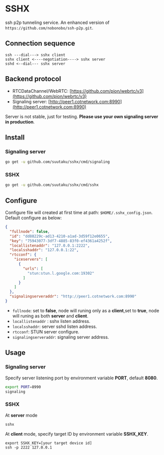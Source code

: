# SSHX

ssh p2p tunneling service. An enhanced version of `https://github.com/nobonobo/ssh-p2p.git`.

## Connection sequence

```
ssh ---dial---> sshx client
sshx client <----negotiation----> sshx server
sshd <--dial--- sshx server
```

## Backend protocol

* RTCDataChannel/WebRTC: [https://github.com/pion/webrtc/v3](https://github.com/pion/webrtc/v3)
* Signaling server: [http://peer1.cotnetwork.com:8990](http://peer1.cotnetwork.com:8990)

Server is not stable, just for testing. **Please use your own signaling server in production**.

## Install

### Signaling server
```bash
go get -u github.com/suutaku/sshx/cmd/signaling
```

### SSHX
```bash
go get -u github.com/suutaku/sshx/cmd/sshx
```

## Configure
Configure file will created at first time at path: `$HOME/.sshx_config.json`.
Default configure as below:

```json
{
  "fullnode": false,
  "id": "dd88229c-ad13-4210-a1ad-3d59f12e0655",
  "key": "75943077-3df7-4885-83f0-ef4361a4252f",
  "locallistenaddr": "127.0.0.1:2222",
  "localsshaddr": "127.0.0.1:22",
  "rtcconf": {
    "iceservers": [
      {
        "urls": [
          "stun:stun.l.google.com:19302"
        ]
      }
    ]
  },
  "signalingserveraddr": "http://peer1.cotnetwork.com:8990"
}
```
* `fullnode`: set to **false**, node will runing only as a **client**,set to **true**, node will runing as both **server** and **client**.
* `locallistenaddr` : sshx listen address.
* `localsshaddr`: server sshd  listen address.
* `rtcconf`: STUN server configure.
* `signalingserveraddr`: signaling server address.

## Usage
### Signaling server
Specify server listening port by environment variable **PORT**, default **8080**.

```bash
export PORT=8990
signaling
```

### SSHX

At **server** mode

```bash
sshx
```
At **client** mode, specify target ID by environment variable **SSHX_KEY**.

```
export SSHX_KEY=[your target device id]
ssh -p 2222 127.0.0.1
```



